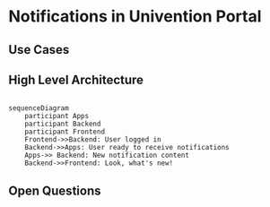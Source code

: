 # Notifications in Univention Portal

## Use Cases

## High Level Architecture

```mermaid

sequenceDiagram
    participant Apps
    participant Backend
    participant Frontend
    Frontend->>Backend: User logged in
    Backend->>Apps: User ready to receive notifications
    Apps->> Backend: New notification content
    Backend->>Frontend: Look, what's new!

```



## Open Questions